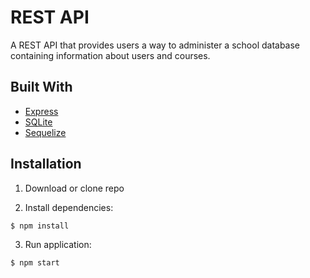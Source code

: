 # REST API

A REST API that provides users a way to administer a school database containing information about users and courses.

## Built With

- [Express](https://expressjs.com/)
- [SQLite](https://sqlite.org/index.html)
- [Sequelize](https://sequelize.org/master/)

## Installation

1. Download or clone repo

2. Install dependencies:

```
$ npm install
```

3. Run application:

```
$ npm start
```

